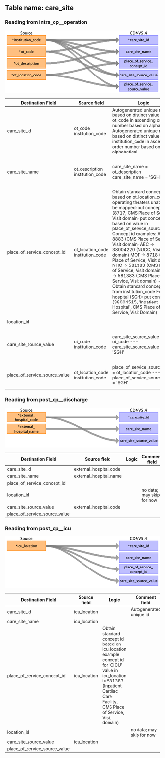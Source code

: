 ## Table name: care_site

### Reading from intra_op__operation

![](md_files/image30.png)

| Destination Field | Source field | Logic | Comment field |
| --- | --- | --- | --- |
| care_site_id | ot_code<br>institution_code | Autogenerated unique number based on distinct value of ot_code in ascending order number based on alphabetical<br>Autogenerated unique number based on distinct value of institution_code in ascending order number based on alphabetical |  |
| care_site_name | ot_description<br>institution_code | care_site_name = ot_description<br>care_site_name = 'SGH' | Example values in ot_description as ['Ambulatory Surgery Centre OT 3 (GA)']<br><br> |
| place_of_service_concept_id | ot_location_code<br>institution_code | Obtain standard concept id based on ot_location_code    For operating theaters unable to be mapped: put concept id (8717, CMS Place of Service, Visit domain)  put concept id based on value in place_of_service_source_value    Concept id examples:  ASC -> 8883 (CMS Place of Service, Visit domain)  AEC -> 38004220 (NUCC, Visit domain)  MOT -> 8718 (CMS Place of Service, Visit domain)  NHC -> 581383 (CMS Place of Service, Visit domain)  CICU -> 581383 (CMS Place of Service, Visit domain)    ---<br>Obtain standard concept id from institution_code    For hospital (SGH): put concept id (38004515, 'Inpatient Hospital', CMS Place of Service, Visit Domain) |  |
| location_id |  |  | no data; may skip for now |
| care_site_source_value | ot_code<br>institution_code | care_site_source_value = ot_code    ---<br>care_site_source_value = 'SGH' | Example VALUES in ot_code ['AES10', 'AS04', 'AS03']<br><br> |
| place_of_service_source_value | ot_location_code<br>institution_code | place_of_service_source_value = ot_location_code    ---<br>place_of_service_source_value = 'SGH' | Example VALUES in ot_location_code ['AEC', 'ASC']<br><br> |

### Reading from post_op__discharge

![](md_files/image31.png)

| Destination Field | Source field | Logic | Comment field |
| --- | --- | --- | --- |
| care_site_id | external_hospital_code |  |  |
| care_site_name | external_hospital_name |  |  |
| place_of_service_concept_id |  |  |  |
| location_id |  |  | no data; may skip for now |
| care_site_source_value | external_hospital_code |  |  |
| place_of_service_source_value |  |  |  |

### Reading from post_op__icu

![](md_files/image32.png)

| Destination Field | Source field | Logic | Comment field |
| --- | --- | --- | --- |
| care_site_id | icu_location |  | Autogenerated unique id<br> |
| care_site_name | icu_location |  |  |
| place_of_service_concept_id | icu_location | Obtain standard concept id based on icu_location    example concept id for 'CICU' value in icu_location is 581383 (Inpatient Cardiac Care Facility, CMS Place of Service, Visit domain) |  |
| location_id |  |  | no data; may skip for now |
| care_site_source_value | icu_location |  |  |
| place_of_service_source_value |  |  |  |

